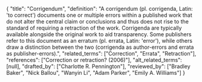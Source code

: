 {
    "title": "Corrigendum",
    "definition": "A corrigendum (pl. corrigenda, Latin: 'to correct') documents one or multiple errors within a published work that do not alter the central claim or conclusions and thus does not rise to the standard of requiring a retraction of the work. Corrigenda are typically available alongside the original work to aid transparency. Some publishers refer to this document as an erratum (pl. errata, Latin: 'error'), while others draw a distinction between the two (corrigenda as author-errors and errata as publisher-errors).",
    "related_terms": ["Correction", "Errata", "Retraction"],
    "references": ["Correction or retraction? (2006)"],
    "alt_related_terms": [null],
    "drafted_by": ["Charlotte R. Pennington"],
    "reviewed_by": ["Bradley Baker", "Nick Ballou", "Wanyin Li", "Adam Parker", "Emily A. Williams"]
  }
